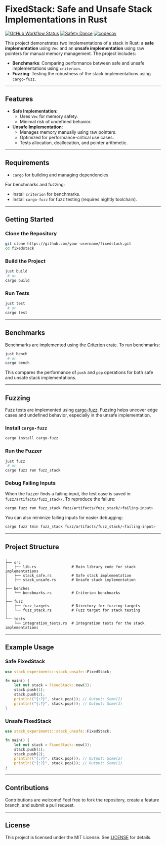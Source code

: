 # FixedStack: Safe and Unsafe Stack Implementations in Rust

[![GitHub Workflow Status](https://img.shields.io/github/actions/workflow/status/sunsided/rust-aligned-allocations/rust.yml)](https://github.com/sunsided/fixedstack-rs/actions/workflows/rust.yml)
[![Safety Dance][safety-image]][safety-link]
[![codecov](https://codecov.io/gh/sunsided/rust-aligned-allocations/graph/badge.svg?token=6CR3SYT3HT)](https://codecov.io/gh/sunsided/fixedstack-rs)


This project demonstrates two implementations of a stack in Rust: a **safe implementation** using `Vec` and an **unsafe implementation** using raw pointers for manual memory management. The project includes:
- **Benchmarks**: Comparing performance between safe and unsafe implementations using `criterion`.
- **Fuzzing**: Testing the robustness of the stack implementations using `cargo-fuzz`.

---

## Features

- **Safe Implementation**:
    - Uses `Vec` for memory safety.
    - Minimal risk of undefined behavior.
- **Unsafe Implementation**:
    - Manages memory manually using raw pointers.
    - Optimized for performance-critical use cases.
    - Tests allocation, deallocation, and pointer arithmetic.

---

## Requirements

- `cargo` for building and managing dependencies

For benchmarks and fuzzing:
- Install `criterion` for benchmarks.
- Install `cargo-fuzz` for fuzz testing (requires nightly toolchain).

---

## Getting Started

### Clone the Repository

```bash
git clone https://github.com/your-username/fixedstack.git
cd fixedstack
```

### Build the Project

```bash
just build
 # or
cargo build
```

### Run Tests

```bash
just test
 # or
cargo test
```

---

## Benchmarks

Benchmarks are implemented using the [Criterion](https://github.com/bheisler/criterion.rs) crate. To run benchmarks:

```bash
just bench
 # or
cargo bench
```

This compares the performance of `push` and `pop` operations for both safe and unsafe stack implementations.

---

## Fuzzing

Fuzz tests are implemented using [cargo-fuzz](https://rust-fuzz.github.io/book/cargo-fuzz/). Fuzzing helps uncover edge cases and undefined behavior, especially in the unsafe implementation.

### Install `cargo-fuzz`

```bash
cargo install cargo-fuzz
```

### Run the Fuzzer

```bash
just fuzz
 # or
cargo fuzz run fuzz_stack
```

### Debug Failing Inputs

When the fuzzer finds a failing input, the test case is saved in `fuzz/artifacts/fuzz_stack/`. To reproduce the failure:

```bash
cargo fuzz run fuzz_stack fuzz/artifacts/fuzz_stack/<failing-input>
```

You can also minimize failing inputs for easier debugging:

```bash
cargo fuzz tmin fuzz_stack fuzz/artifacts/fuzz_stack/<failing-input>
```

---

## Project Structure

```
.
├── src
│   ├── lib.rs                # Main library code for stack implementations
│   ├── stack_safe.rs         # Safe stack implementation
│   ├── stack_unsafe.rs       # Unsafe stack implementation
│
├── benches
│   └── benchmarks.rs         # Criterion benchmarks
│
├── fuzz
│   ├── fuzz_targets          # Directory for fuzzing targets
│   └── fuzz_stack.rs         # Fuzz target for stack testing
│
└── tests
    └── integration_tests.rs  # Integration tests for the stack implementations
```

---

## Example Usage

### Safe FixedStack

```rust
use stack_experiments::stack_unsafe::FixedStack;

fn main() {
    let mut stack = FixedStack::new(3);
    stack.push(1);
    stack.push(2);
    println!("{:?}", stack.pop()); // Output: Some(2)
    println!("{:?}", stack.pop()); // Output: Some(1)
}
```

### Unsafe FixedStack

```rust
use stack_experiments::stack_unsafe::FixedStack;

fn main() {
    let mut stack = FixedStack::new(3);
    stack.push(1);
    stack.push(2);
    println!("{:?}", stack.pop()); // Output: Some(2)
    println!("{:?}", stack.pop()); // Output: Some(1)
}
```

---

## Contributions

Contributions are welcome! Feel free to fork the repository, create a feature branch, and submit a pull request.

---

## License

This project is licensed under the MIT License. See [LICENSE](LICENSE) for details.


[safety-image]: https://img.shields.io/badge/unsafe-allowed-yellow.svg

[safety-link]: https://github.com/rust-secure-code/safety-dance/
